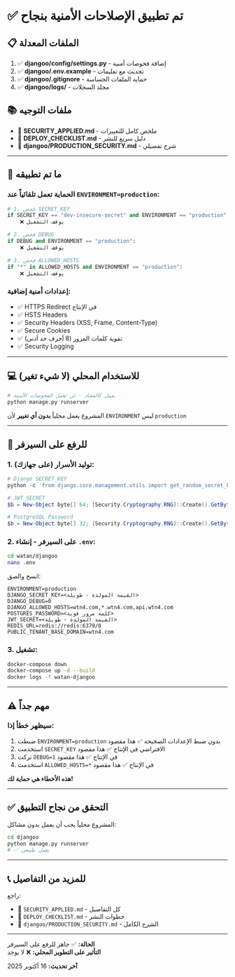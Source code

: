 # ✅ تم تطبيق الإصلاحات الأمنية بنجاح

## 📋 الملفات المعدلة

1. ✅ **djangoo/config/settings.py** - إضافة فحوصات أمنية
2. ✅ **djangoo/.env.example** - تحديث مع تعليمات
3. ✅ **djangoo/.gitignore** - حماية الملفات الحساسة
4. ✅ **djangoo/logs/** - مجلد السجلات

## 📚 ملفات التوجيه

- 📄 **SECURITY_APPLIED.md** - ملخص كامل للتغييرات
- 📄 **DEPLOY_CHECKLIST.md** - دليل سريع للنشر
- 📄 **djangoo/PRODUCTION_SECURITY.md** - شرح تفصيلي

---

## 🎯 ما تم تطبيقه

### الحماية تعمل تلقائياً عند `ENVIRONMENT=production`:

```python
# 1. فحص SECRET_KEY
if SECRET_KEY == "dev-insecure-secret" and ENVIRONMENT == "production":
    ❌ يوقف التشغيل

# 2. فحص DEBUG
if DEBUG and ENVIRONMENT == "production":
    ❌ يوقف التشغيل

# 3. فحص ALLOWED_HOSTS
if "*" in ALLOWED_HOSTS and ENVIRONMENT == "production":
    ❌ يوقف التشغيل
```

### إعدادات أمنية إضافية:
- ✅ HTTPS Redirect في الإنتاج
- ✅ HSTS Headers
- ✅ Security Headers (XSS, Frame, Content-Type)
- ✅ Secure Cookies
- ✅ تقوية كلمات المرور (8 أحرف حد أدنى)
- ✅ Security Logging

---

## 💻 للاستخدام المحلي (لا شيء تغير)

```bash
# يعمل كالمعتاد - لن تعمل الفحوصات الأمنية
python manage.py runserver
```

المشروع يعمل محلياً **بدون أي تغيير** لأن `ENVIRONMENT` ليس `production`

---

## 🚀 للرفع على السيرفر

### 1. توليد الأسرار (على جهازك):

```powershell
# Django SECRET_KEY
python -c 'from django.core.management.utils import get_random_secret_key; print(get_random_secret_key())'

# JWT_SECRET
$b = New-Object byte[] 64; [Security.Cryptography.RNG]::Create().GetBytes($b); [Convert]::ToBase64String($b)

# PostgreSQL Password
$b = New-Object byte[] 32; [Security.Cryptography.RNG]::Create().GetBytes($b); [Convert]::ToBase64String($b)
```

### 2. على السيرفر - إنشاء `.env`:

```bash
cd watan/djangoo
nano .env
```

انسخ والصق:

```env
ENVIRONMENT=production
DJANGO_SECRET_KEY=<القيمة المولدة - طويلة>
DJANGO_DEBUG=0
DJANGO_ALLOWED_HOSTS=wtn4.com,*.wtn4.com,api.wtn4.com
POSTGRES_PASSWORD=<كلمة مرور قوية>
JWT_SECRET=<القيمة المولدة - طويلة>
REDIS_URL=redis://redis:6379/0
PUBLIC_TENANT_BASE_DOMAIN=wtn4.com
```

### 3. تشغيل:

```bash
docker-compose down
docker-compose up -d --build
docker logs -f watan-djangoo
```

---

## ⚠️ مهم جداً

### سيظهر خطأ إذا:
1. ضبطت `ENVIRONMENT=production` بدون ضبط الإعدادات الصحيحة ✅ هذا مقصود
2. استخدمت `SECRET_KEY` الافتراضي في الإنتاج ✅ هذا مقصود
3. تركت `DEBUG=1` في الإنتاج ✅ هذا مقصود
4. استخدمت `ALLOWED_HOSTS=*` في الإنتاج ✅ هذا مقصود

**هذه الأخطاء هي حماية لك!**

---

## ✅ التحقق من نجاح التطبيق

المشروع محلياً يجب أن يعمل بدون مشاكل:
```bash
cd djangoo
python manage.py runserver
# ✅ يعمل طبيعي
```

---

## 📞 للمزيد من التفاصيل

راجع:
- 📄 `SECURITY_APPLIED.md` - كل التفاصيل
- 📄 `DEPLOY_CHECKLIST.md` - خطوات النشر
- 📄 `djangoo/PRODUCTION_SECURITY.md` - الشرح الكامل

---

**الحالة:** ✅ جاهز للرفع على السيرفر  
**التأثير على التطوير المحلي:** ❌ لا يوجد

**آخر تحديث:** 16 أكتوبر 2025
